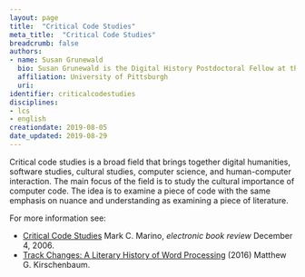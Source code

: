 ```yaml
---
layout: page
title:  "Critical Code Studies"
meta_title:  "Critical Code Studies"
breadcrumb: false
authors:
- name: Susan Grunewald
  bio: Susan Grunewald is the Digital History Postdoctoral Fellow at the University of Pittsburgh’s World History Center. She received her PhD from Carnegie Mellon University, where she was a two-time A.W. Mellon Fellow in Digital Humanities. Her research focuses on Soviet history, particularly German prisoners of war in the USSR during and after the Second World War.
  affiliation: University of Pittsburgh
  uri:
identifier: criticalcodestudies
disciplines:
- lcs
- english
creationdate: 2019-08-05
date_updated: 2019-08-29
---
```


Critical code studies is a broad field that brings together digital humanities, software studies, cultural studies, computer science, and human-computer interaction. The main focus of the field is to study the cultural importance of computer code. The idea is to examine a piece of code with the same emphasis on nuance and understanding as examining a piece of literature.

For more information see:
 -  [Critical Code Studies](http://electronicbookreview.com/essay/critical-code-studies/) Mark C. Marino, *electronic book review* December 4, 2006.
 -  [Track Changes: A Literary History of Word Processing](https://books.google.com/books?id=5gUEDAAAQBAJ&printsec=frontcover&dq=matthew+kirschenbaum&hl=en&sa=X&ved=0ahUKEwjR5PHJwuzjAhXhSt8KHXBNDuwQ6AEIMDAB#v=onepage&q=matthew%20kirschenbaum&f=false) (2016) Matthew G. Kirschenbaum.

